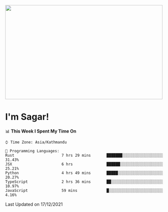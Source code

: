 
<img src="https://media.giphy.com/media/3ornk57KwDXf81rjWM/giphy.gif" width="500" height="300" frameBorder="0" class="giphy-embed" allowFullScreen></img>

#   I'm Sagar!

<!--START_SECTION:waka-->
📊 **This Week I Spent My Time On** 

```text
⌚︎ Time Zone: Asia/Kathmandu

💬 Programming Languages: 
Rust                     7 hrs 29 mins       ███████░░░░░░░░░░░░░░░░░░   31.43% 
JSX                      6 hrs               ██████░░░░░░░░░░░░░░░░░░░   25.21% 
Python                   4 hrs 49 mins       █████░░░░░░░░░░░░░░░░░░░░   20.27% 
TypeScript               2 hrs 36 mins       ██░░░░░░░░░░░░░░░░░░░░░░░   10.97% 
JavaScript               59 mins             █░░░░░░░░░░░░░░░░░░░░░░░░   4.16%

```


 Last Updated on 17/12/2021
<!--END_SECTION:waka-->

